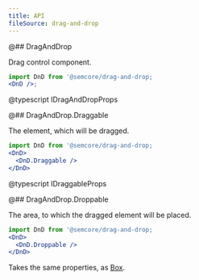 ```yaml
---
title: API
fileSource: drag-and-drop
---
```


@## DragAndDrop

Drag control component.

```jsx
import DnD from '@semcore/drag-and-drop;
<DnD />;
```

@typescript IDragAndDropProps

@## DragAndDrop.Draggable

The element, which will be dragged.

```jsx
import DnD from '@semcore/drag-and-drop;
<DnD>
  <DnD.Draggable />
</DnD>
```

@typescript IDraggableProps

@## DragAndDrop.Droppable

The area, to which the dragged element will be placed.

```jsx
import DnD from '@semcore/drag-and-drop;
<DnD>
  <DnD.Droppable />
</DnD>
```

Takes the same properties, as [Box](/layout/box-system/box-api/#a3cfce).
